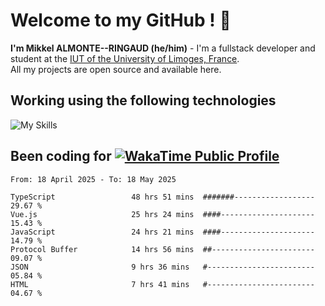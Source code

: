 # Welcome to my GitHub ! 🌃

**I'm Mikkel ALMONTE--RINGAUD (he/him)** - I'm a fullstack developer and student at the [IUT of the University of Limoges, France](https://iut.unilim.fr). \
All my projects are open source and available here.

## Working using the following technologies

![My Skills](https://skillicons.dev/icons?i=solidjs,pnpm,nodejs,ts,js,vercel,netlify,html,css,rust,astro,git,vue,md,electron,figma,github,bash,bun,cloudflare,py,tailwind,nginx,npm,tauri,vite,zig,yarn,windicss,dart,flutter,kotlin&theme=dark)

## Been coding for [![WakaTime Public Profile](https://wakatime.com/badge/user/0839e595-e07a-435c-8d59-ed95f2a3d6dd.svg?style=flat-square)](https://wakatime.com/@0839e595-e07a-435c-8d59-ed95f2a3d6dd)

<!--START_SECTION:waka-->

```plain
From: 18 April 2025 - To: 18 May 2025

TypeScript                 48 hrs 51 mins  #######------------------   29.67 %
Vue.js                     25 hrs 24 mins  ####---------------------   15.43 %
JavaScript                 24 hrs 21 mins  ####---------------------   14.79 %
Protocol Buffer            14 hrs 56 mins  ##-----------------------   09.07 %
JSON                       9 hrs 36 mins   #------------------------   05.84 %
HTML                       7 hrs 41 mins   #------------------------   04.67 %
```

<!--END_SECTION:waka-->
